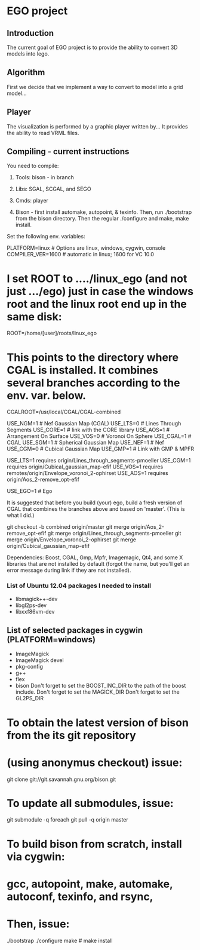 # EGO project

## Introduction

The current goal of EGO project is to provide the ability to convert 3D models
into lego.

## Algorithm

First we decide that we implement a way to convert to model into a grid model...

## Player

The visualization is performed by a graphic player written by...
It provides the ability to read VRML files.

## Compiling - current instructions

You need to compile:
1) Tools: bison - in branch
2) Libs: SGAL, SCGAL, and SEGO
3) Cmds: player

1) Bison - first install automake, autopoint, & texinfo. Then, run ./bootstrap from the bison directory. Then the regular ./configure and make, make install.

Set the following env. variables:

   PLATFORM=linux # Options are linux, windows, cygwin, console
   COMPILER_VER=1600 # automatic in linux; 1600 for VC 10.0

   # I set ROOT to ..../linux_ego (and not just .../ego) just in case the windows root and the linux root end up in the same disk:
   ROOT=/home/[user]/roots/linux_ego

   # This points to the directory where CGAL is installed. It combines several branches according to the env. var. below.
   CGALROOT=/usr/local/CGAL/CGAL-combined

   USE_NGM=1  # Nef Gaussian Map (CGAL)
   USE_LTS=0  # Lines Through Segments
   USE_CORE=1 # link with the CORE library
   USE_AOS=1  # Arrangement On Surface
   USE_VOS=0  # Voronoi On Sphere
   USE_CGAL=1 # CGAL
   USE_SGM=1  # Spherical Gaussian Map
   USE_NEF=1  # Nef
   USE_CGM=0  # Cubical Gaussian Map
   USE_GMP=1  # Link with GMP & MPFR

   USE_LTS=1 requires origin/Lines_through_segments-pmoeller
   USE_CGM=1 requires origin/Cubical_gaussian_map-efif
   USE_VOS=1 requires remotes/origin/Envelope_voronoi_2-ophirset
   USE_AOS=1 requires origin/Aos_2-remove_opt-efif

   USE_EGO=1  #  Ego
   
It is suggested that before you build (your) ego, build a fresh version of CGAL that combines the branches above and based on 'master'. (This is what I did.)

  git checkout -b combined origin/master
  git merge origin/Aos_2-remove_opt-efif
  git merge origin/Lines_through_segments-pmoeller
  git merge origin/Envelope_voronoi_2-ophirset
  git merge origin/Cubical_gaussian_map-efif

Dependencies: Boost, CGAL, Gmp, Mpfr, Imagemagic, Qt4, and some X libraries that are not installed by default (forgot the name, but you'll get an error message during link if they are not installed).

### List of Ubuntu 12.04 packages I needed to install
* libmagick++-dev
* libgl2ps-dev
* libxxf86vm-dev

## List of selected packages in cygwin (PLATFORM=windows)
* ImageMagick
* ImageMagick devel
* pkg-config
* g++
* flex
* bison
Don't forget to set the BOOST_INC_DIR to the path of the boost include.
Don't forget to set the MAGICK_DIR
Don't forget to set the GL2PS_DIR

# To obtain the latest version of bison from the its git repository
# (using anonymus checkout) issue:
git clone git://git.savannah.gnu.org/bison.git

# To update all submodules, issue:
git submodule -q foreach git pull -q origin master

# To build bison from scratch, install via cygwin:
# gcc, autopoint,  make, automake, autoconf, texinfo, and rsync,
# Then, issue:
./bootstrap
./configure
make # make install
